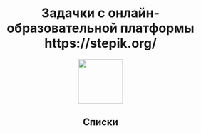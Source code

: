 <div id="header" align="center">
<h1>
Задачки с онлайн-образовательной платформы https://stepik.org/

</h1>
</div>

<div id="header" align="center">
  <img src="https://media.giphy.com/media/KAq5w47R9rmTuvWOWa/giphy.gif" width="100">
</div>
<div id="header" align="center">
<h2>
Списки
</h2>
</div>

<div id="header" align="center">
</div>
